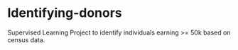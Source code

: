 # Identifying-donors
Supervised Learning Project to identify individuals earning >= 50k based on census data.
